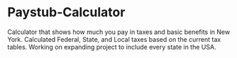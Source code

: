 # Paystub-Calculator
Calculator that shows how much you pay in taxes and basic benefits in New York.
Calculated Federal, State, and Local taxes based on the current tax tables.
Working on expanding project to include every state in the USA.
